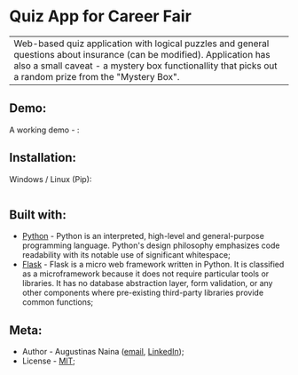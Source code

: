 # Quiz App for Career Fair

<table>
  <tr>
    <td>
      Web-based quiz application with logical puzzles and general questions about insurance (can be modified).
      Application has also a small caveat - a mystery box functionallity that picks out a random prize from the "Mystery Box".
    </td>
  </tr>
</table>

## Demo:
A working demo - :  

## Installation:

Windows / Linux (Pip):

```sh
```

## Built with:

- [Python](https://www.python.org) - Python is an interpreted, high-level and general-purpose programming language. Python's design philosophy emphasizes code readability with its notable use of significant whitespace;
- [Flask](https://flask.palletsprojects.com/en/1.1.x/) - Flask is a micro web framework written in Python. It is classified as a microframework because it does not require particular tools or libraries. It has no database abstraction layer, form validation, or any other components where pre-existing third-party libraries provide common functions;

## Meta:

- Author - Augustinas Naina ([email](mailto:augustinasnaina@gmail.com), [LinkedIn](https://www.linkedin.com/in/augustinasn/));
- License - [MIT](https://github.com/augustinasn/_game_development_projects/blob/master/LICENSE);
